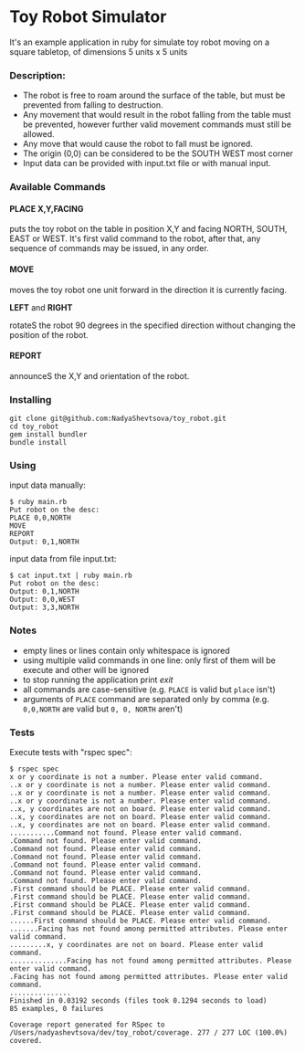 # Toy Robot Simulator
 It's an example application in ruby for simulate toy robot moving on a square tabletop, of dimensions 5 units x 5 units
### Description:

* The robot is free to roam around the surface of the table, but must be prevented from falling to destruction.
* Any movement that would result in the robot falling from the table must be prevented, however further valid movement commands must still be allowed.
* Any move that would cause the robot to fall must be ignored.
* The origin (0,0) can be considered to be the SOUTH WEST most corner
* Input data can be provided with input.txt file or with manual input.

### Available Commands

#### PLACE X,Y,FACING
puts the toy robot on the table in position X,Y and facing NORTH, SOUTH, EAST or WEST. It's first valid command to the robot, after that, any sequence of commands may be issued, in any order.

#### MOVE
moves the toy robot one unit forward in the direction it is currently facing.

**LEFT** and **RIGHT**

rotateS the robot 90 degrees in the specified direction without changing the position of the robot.

#### REPORT
announceS the X,Y and orientation of the robot.

### Installing

	git clone git@github.com:NadyaShevtsova/toy_robot.git
	cd toy_robot
	gem install bundler
	bundle install

### Using
input data manually:

	$ ruby main.rb
	Put robot on the desc:
	PLACE 0,0,NORTH
	MOVE
	REPORT
	Output: 0,1,NORTH

input data from file input.txt:

	$ cat input.txt | ruby main.rb
	Put robot on the desc:
	Output: 0,1,NORTH
	Output: 0,0,WEST
	Output: 3,3,NORTH

### Notes
* empty lines or lines contain only whitespace is ignored
* using multiple valid commands in one line: only first of them will be execute and other will be ignored
* to stop running the application print *exit*
* all commands are case-sensitive (e.g. `PLACE` is valid but `place` isn't)
* arguments of `PLACE` command are separated only by comma (e.g. `0,0,NORTH` are valid but `0, 0, NORTH` aren't)

### Tests
Execute tests with "rspec spec":

	$ rspec spec
	x or y coordinate is not a number. Please enter valid command.
	..x or y coordinate is not a number. Please enter valid command.
	..x or y coordinate is not a number. Please enter valid command.
	..x or y coordinate is not a number. Please enter valid command.
	..x, y coordinates are not on board. Please enter valid command.
	..x, y coordinates are not on board. Please enter valid command.
	..x, y coordinates are not on board. Please enter valid command.
	...........Command not found. Please enter valid command.
	.Command not found. Please enter valid command.
	.Command not found. Please enter valid command.
	.Command not found. Please enter valid command.
	.Command not found. Please enter valid command.
	.Command not found. Please enter valid command.
	.Command not found. Please enter valid command.
	.First command should be PLACE. Please enter valid command.
	.First command should be PLACE. Please enter valid command.
	.First command should be PLACE. Please enter valid command.
	.First command should be PLACE. Please enter valid command.
	......First command should be PLACE. Please enter valid command.
	.......Facing has not found among permitted attributes. Please enter valid command.
	.........x, y coordinates are not on board. Please enter valid command.
	..............Facing has not found among permitted attributes. Please enter valid command.
	.Facing has not found among permitted attributes. Please enter valid command.
	...............
	Finished in 0.03192 seconds (files took 0.1294 seconds to load)
	85 examples, 0 failures

	Coverage report generated for RSpec to /Users/nadyashevtsova/dev/toy_robot/coverage. 277 / 277 LOC (100.0%) covered.

